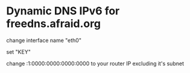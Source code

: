 # Dynamic DNS IPv6 for freedns.afraid.org
change interface name "eth0"

set "KEY"

change :1:0000:0000:0000:0000 to your router IP excluding it's subnet 
